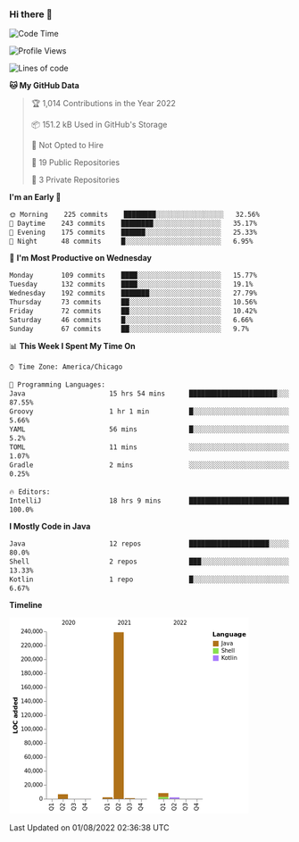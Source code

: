 ### Hi there 👋


<!--START_SECTION:waka-->
![Code Time](http://img.shields.io/badge/Code%20Time-2%2C435%20hrs%2014%20mins-blue)

![Profile Views](http://img.shields.io/badge/Profile%20Views-3-blue)

![Lines of code](https://img.shields.io/badge/From%20Hello%20World%20I%27ve%20Written-259%20Thousand%20lines%20of%20code-blue)

**🐱 My GitHub Data** 

> 🏆 1,014 Contributions in the Year 2022
 > 
> 📦 151.2 kB Used in GitHub's Storage 
 > 
> 🚫 Not Opted to Hire
 > 
> 📜 19 Public Repositories 
 > 
> 🔑 3 Private Repositories  
 > 
**I'm an Early 🐤** 

```text
🌞 Morning    225 commits    ████████░░░░░░░░░░░░░░░░░   32.56% 
🌆 Daytime    243 commits    ████████░░░░░░░░░░░░░░░░░   35.17% 
🌃 Evening    175 commits    ██████░░░░░░░░░░░░░░░░░░░   25.33% 
🌙 Night      48 commits     █░░░░░░░░░░░░░░░░░░░░░░░░   6.95%

```
📅 **I'm Most Productive on Wednesday** 

```text
Monday       109 commits    ████░░░░░░░░░░░░░░░░░░░░░   15.77% 
Tuesday      132 commits    ████░░░░░░░░░░░░░░░░░░░░░   19.1% 
Wednesday    192 commits    ███████░░░░░░░░░░░░░░░░░░   27.79% 
Thursday     73 commits     ██░░░░░░░░░░░░░░░░░░░░░░░   10.56% 
Friday       72 commits     ██░░░░░░░░░░░░░░░░░░░░░░░   10.42% 
Saturday     46 commits     █░░░░░░░░░░░░░░░░░░░░░░░░   6.66% 
Sunday       67 commits     ██░░░░░░░░░░░░░░░░░░░░░░░   9.7%

```


📊 **This Week I Spent My Time On** 

```text
⌚︎ Time Zone: America/Chicago

💬 Programming Languages: 
Java                     15 hrs 54 mins      ██████████████████████░░░   87.55% 
Groovy                   1 hr 1 min          █░░░░░░░░░░░░░░░░░░░░░░░░   5.66% 
YAML                     56 mins             █░░░░░░░░░░░░░░░░░░░░░░░░   5.2% 
TOML                     11 mins             ░░░░░░░░░░░░░░░░░░░░░░░░░   1.07% 
Gradle                   2 mins              ░░░░░░░░░░░░░░░░░░░░░░░░░   0.25%

🔥 Editors: 
IntelliJ                 18 hrs 9 mins       █████████████████████████   100.0%

```

**I Mostly Code in Java** 

```text
Java                     12 repos            ████████████████████░░░░░   80.0% 
Shell                    2 repos             ███░░░░░░░░░░░░░░░░░░░░░░   13.33% 
Kotlin                   1 repo              █░░░░░░░░░░░░░░░░░░░░░░░░   6.67%

```


**Timeline**

![Chart not found](https://raw.githubusercontent.com/powercasgamer/powercasgamer/master/charts/bar_graph.png) 


 Last Updated on 01/08/2022 02:36:38 UTC
<!--END_SECTION:waka-->
